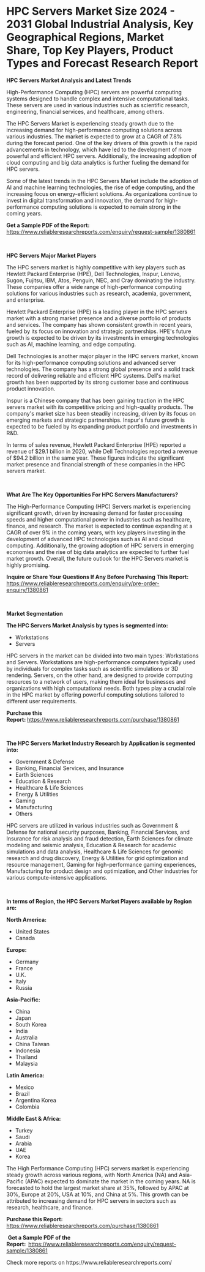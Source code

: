 <p><h1>HPC Servers Market Size 2024 - 2031 Global Industrial Analysis, Key Geographical Regions, Market Share, Top Key Players, Product Types and Forecast Research Report</h1></p><p><strong>HPC Servers Market Analysis and Latest Trends</strong></p>
<p><p>High-Performance Computing (HPC) servers are powerful computing systems designed to handle complex and intensive computational tasks. These servers are used in various industries such as scientific research, engineering, financial services, and healthcare, among others.</p><p>The HPC Servers Market is experiencing steady growth due to the increasing demand for high-performance computing solutions across various industries. The market is expected to grow at a CAGR of 7.8% during the forecast period. One of the key drivers of this growth is the rapid advancements in technology, which have led to the development of more powerful and efficient HPC servers. Additionally, the increasing adoption of cloud computing and big data analytics is further fueling the demand for HPC servers.</p><p>Some of the latest trends in the HPC Servers Market include the adoption of AI and machine learning technologies, the rise of edge computing, and the increasing focus on energy-efficient solutions. As organizations continue to invest in digital transformation and innovation, the demand for high-performance computing solutions is expected to remain strong in the coming years.</p></p>
<p><strong>Get a Sample PDF of the Report:&nbsp;</strong> <a href="https://www.reliableresearchreports.com/enquiry/request-sample/1380861">https://www.reliableresearchreports.com/enquiry/request-sample/1380861</a></p>
<p>&nbsp;</p>
<p><strong>HPC Servers Major Market Players</strong></p>
<p><p>The HPC servers market is highly competitive with key players such as Hewlett Packard Enterprise (HPE), Dell Technologies, Inspur, Lenovo, Sugon, Fujitsu, IBM, Atos, Penguin, NEC, and Cray dominating the industry. These companies offer a wide range of high-performance computing solutions for various industries such as research, academia, government, and enterprise.</p><p>Hewlett Packard Enterprise (HPE) is a leading player in the HPC servers market with a strong market presence and a diverse portfolio of products and services. The company has shown consistent growth in recent years, fueled by its focus on innovation and strategic partnerships. HPE's future growth is expected to be driven by its investments in emerging technologies such as AI, machine learning, and edge computing.</p><p>Dell Technologies is another major player in the HPC servers market, known for its high-performance computing solutions and advanced server technologies. The company has a strong global presence and a solid track record of delivering reliable and efficient HPC systems. Dell's market growth has been supported by its strong customer base and continuous product innovation.</p><p>Inspur is a Chinese company that has been gaining traction in the HPC servers market with its competitive pricing and high-quality products. The company's market size has been steadily increasing, driven by its focus on emerging markets and strategic partnerships. Inspur's future growth is expected to be fueled by its expanding product portfolio and investments in R&D.</p><p>In terms of sales revenue, Hewlett Packard Enterprise (HPE) reported a revenue of $29.1 billion in 2020, while Dell Technologies reported a revenue of $94.2 billion in the same year. These figures indicate the significant market presence and financial strength of these companies in the HPC servers market.</p></p>
<p>&nbsp;</p>
<p><strong>What Are The Key Opportunities For HPC Servers Manufacturers?</strong></p>
<p><p>The High-Performance Computing (HPC) Servers market is experiencing significant growth, driven by increasing demand for faster processing speeds and higher computational power in industries such as healthcare, finance, and research. The market is expected to continue expanding at a CAGR of over 9% in the coming years, with key players investing in the development of advanced HPC technologies such as AI and cloud computing. Additionally, the growing adoption of HPC servers in emerging economies and the rise of big data analytics are expected to further fuel market growth. Overall, the future outlook for the HPC Servers market is highly promising.</p></p>
<p><strong>Inquire or Share Your Questions If Any Before Purchasing This Report:</strong> <a href="https://www.reliableresearchreports.com/enquiry/pre-order-enquiry/1380861">https://www.reliableresearchreports.com/enquiry/pre-order-enquiry/1380861</a></p>
<p>&nbsp;</p>
<p><strong>Market Segmentation</strong></p>
<p><strong>The HPC Servers Market Analysis by types is segmented into:</strong></p>
<p><ul><li>Workstations</li><li>Servers</li></ul></p>
<p><p>HPC servers in the market can be divided into two main types: Workstations and Servers. Workstations are high-performance computers typically used by individuals for complex tasks such as scientific simulations or 3D rendering. Servers, on the other hand, are designed to provide computing resources to a network of users, making them ideal for businesses and organizations with high computational needs. Both types play a crucial role in the HPC market by offering powerful computing solutions tailored to different user requirements.</p></p>
<p><strong>Purchase this Report:&nbsp;</strong><a href="https://www.reliableresearchreports.com/purchase/1380861">https://www.reliableresearchreports.com/purchase/1380861</a></p>
<p>&nbsp;</p>
<p><strong>The HPC Servers Market Industry Research by Application is segmented into:</strong></p>
<p><ul><li>Government & Defense</li><li>Banking, Financial Services, and Insurance</li><li>Earth Sciences</li><li>Education & Research</li><li>Healthcare & Life Sciences</li><li>Energy & Utilities</li><li>Gaming</li><li>Manufacturing</li><li>Others</li></ul></p>
<p><p>HPC servers are utilized in various industries such as Government & Defense for national security purposes, Banking, Financial Services, and Insurance for risk analysis and fraud detection, Earth Sciences for climate modeling and seismic analysis, Education & Research for academic simulations and data analysis, Healthcare & Life Sciences for genomic research and drug discovery, Energy & Utilities for grid optimization and resource management, Gaming for high-performance gaming experiences, Manufacturing for product design and optimization, and Other industries for various compute-intensive applications.</p></p>
<p>&nbsp;</p>
<p><strong>In terms of Region, the HPC Servers Market Players available by Region are:</strong></p>
<p>
    <p> <strong> North America: </strong>
        <ul>
            <li>United States</li>
            <li>Canada</li>
        </ul>
        </p> 
    <p> <strong> Europe: </strong>
        <ul>
            <li>Germany</li>
            <li>France</li>
            <li>U.K.</li>
            <li>Italy</li>
            <li>Russia</li>
        </ul>
        </p> 
    <p> <strong> Asia-Pacific: </strong>
        <ul>
            <li>China</li>
            <li>Japan</li>
            <li>South Korea</li>
            <li>India</li>
            <li>Australia</li>
            <li>China Taiwan</li>
            <li>Indonesia</li>
            <li>Thailand</li>
            <li>Malaysia</li>
        </ul>
        </p> 
    <p> <strong> Latin America: </strong>
        <ul>
            <li>Mexico</li>
            <li>Brazil</li>
            <li>Argentina Korea</li>
            <li>Colombia</li>
        </ul>
        </p> 
    <p> <strong> Middle East & Africa: </strong>
        <ul>
            <li>Turkey</li>
            <li>Saudi</li>
            <li>Arabia</li>
            <li>UAE</li>
            <li>Korea</li>
        </ul>
    </p>
    </p>
<p><p>The High Performance Computing (HPC) servers market is experiencing steady growth across various regions, with North America (NA) and Asia-Pacific (APAC) expected to dominate the market in the coming years. NA is forecasted to hold the largest market share at 35%, followed by APAC at 30%, Europe at 20%, USA at 10%, and China at 5%. This growth can be attributed to increasing demand for HPC servers in sectors such as research, healthcare, and finance.</p></p>
<p><strong>Purchase this Report: </strong><a href="https://www.reliableresearchreports.com/purchase/1380861">https://www.reliableresearchreports.com/purchase/1380861</a></p>
<p>&nbsp;<strong>Get a Sample PDF of the Report:&nbsp;&nbsp;</strong><a href="https://www.reliableresearchreports.com/enquiry/request-sample/1380861">https://www.reliableresearchreports.com/enquiry/request-sample/1380861</a></p>
<p><strong></strong></p>
<p>Check more reports on https://www.reliableresearchreports.com/</p>